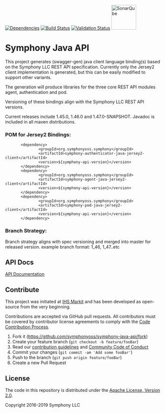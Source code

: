[![Dependencies](https://www.versioneye.com/user/projects/5770f47919424d000f2e0095/badge.svg?style=flat-square)](https://www.versioneye.com/user/projects/5770f47919424d000f2e0095)
[![Build Status](https://travis-ci.org/symphonyoss/symphony-java-api.svg)](https://travis-ci.org/symphonyoss/symphony-java-api)
[![Validation Status](https://scan.coverity.com/projects/9112/badge.svg?flat=1)](https://scan.coverity.com/projects/symphonyoss-symphony-java-api)
<a href="https://sonarqube.com/overview?id=org.symphonyoss.symphony%3Asymphony-java-api"><img src="https://www.sonarqube.org/assets/logo-31ad3115b1b4b120f3d1efd63e6b13ac9f1f89437f0cf6881cc4d8b5603a52b4.svg" title="SonarQube" width="80"/></a>

Symphony Java API
====================

This project generates (swagger-gen) java client language binding(s) based on the Symphony LLC REST API specification.  Currently only the Jersey2 client implementation is generated, but this can be easily modified to support other variants. 

The generation will produce libraries for the three core REST API modules agent, authentication and pod.

Versioning of these bindings align with the Symphony LLC REST API versions.

Current releases include 1.45.0, 1.46.0 and 1.47.0-SNAPSHOT.  Javadoc is included in all maven distributions.






### POM for Jersey2 Bindings:

           <dependency>
                   <groupId>org.symphonyoss.symphony</groupId>
                   <artifactId>symphony-authenticator-java-jersey2-client</artifactId>
                   <version>${symphony-api-version}</version>
           </dependency>
           <dependency>
                   <groupId>org.symphonyoss.symphony</groupId>
                   <artifactId>symphony-agent-java-jersey2-client</artifactId>
                   <version>${symphony-api-version}</version>
           </dependency>
           <dependency>
                   <groupId>org.symphonyoss.symphony</groupId>
                   <artifactId>symphony-pod-java-jersey2-client</artifactId>
                   <version>${symphony-api-version}</version>
           </dependency>

### Branch Strategy:

Branch strategy aligns with spec versioning and merged into master for released version.  example branch format: 1_46, 1_47..etc


## API Docs
[API Documentation](http://symphonyoss.github.io/symphony-java-api/index.html)

## Contribute
This project was initiated at [IHS Markit](https://www.ihsmarkit.com) and has been developed as open-source from the very beginning.

Contributions are accepted via GitHub pull requests. All contributors must be covered by contributor license agreements to comply with the [Code Contribution Process](https://symphonyoss.atlassian.net/wiki/display/FM/Code+Contribution+Process).

1. Fork it (<https://github.com/symphonyoss/symphony-java-api/fork>)
2. Create your feature branch (`git checkout -b feature/fooBar`)
3. Read our [contribution guidelines](.github/CONTRIBUTING.md) and [Community Code of Conduct](https://www.finos.org/code-of-conduct)
4. Commit your changes (`git commit -am 'Add some fooBar'`)
5. Push to the branch (`git push origin feature/fooBar`)
6. Create a new Pull Request

## License

The code in this repository is distributed under the [Apache License, Version 2.0](http://www.apache.org/licenses/LICENSE-2.0).

Copyright 2016-2019 Symphony LLC
